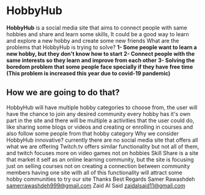 # HobbyHub
**HobbyHub** is a social media site that aims to connect people with same hobbies and share and learn some
skills, It could be a good way to learn and explore a new hobby and create some new friends
What are the problems that HobbyHub is trying to solve?
**1- Some people want to learn a new hobby, but they don't know how to start**
**2- Connect people with the same interests so they learn and improve from each other**
**3- Solving the boredom problem that some people face specially if they have free time (This problem is
increased this year due to covid-19 pandemic)**
## How we are going to do that?
HobbyHub will have multiple hobby categories to choose from, the user will have the chance to join any
desired community
every hobby has it's own part in the site and there will be multiple a activities that the user could do, like
sharing some blogs or videos and creating or enrolling in courses and also follow some people from that
hobby category
Why we consider HobbyHub innovative?
currently there are no social media site that offers all what we are offering
Twitch.tv offers similar functionality but not all of them, and twitch focuses more on video games not on
hobbies
Skill Share is a site that market it self as an online learning community, but the site is focusing just on selling
courses not on creating a connection between community members
having one site with all of this functionality will attract some hobby communities to try our site
Thanks
Best Regards
Samer Rawashdeh samerrawashdeh999@gmail.com
Zaid Al Said zaidalsaid11@gmail.com
